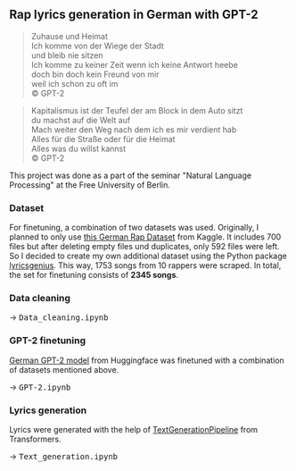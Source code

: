 <h2>Rap lyrics generation in German with GPT-2</h2> 
<blockquote>
Zuhause und Heimat<br>
Ich komme von der Wiege der Stadt<br>
und bleib nie sitzen<br>
Ich komme zu keiner Zeit wenn ich keine Antwort heebe<br>
doch bin doch kein Freund von mir<br>
weil ich schon zu oft im<br>
© GPT-2
</blockquote>
<blockquote>
Kapitalismus ist der Teufel der am Block in dem Auto sitzt<br>
du machst auf die Welt auf<br>
Mach weiter den Weg nach dem ich es mir verdient hab<br>
Alles für die Straße oder für die Heimat<br>
Alles was du willst kannst<br>
© GPT-2
</blockquote>
<p>This project was done as a part of the seminar "Natural Language Processing" at the Free University of Berlin.
<h3>Dataset</h3> 
<p>For finetuning, a combination of two datasets was used. Originally, I planned to only use <a href="https://huggingface.co/dbmdz/german-gpt2" target="_blank">this German Rap Dataset</a> from Kaggle. It includes 700 files but after deleting empty files und duplicates, only 592 files were left. So I decided to create my own additional dataset using the Python package <a href="https://pypi.org/project/lyricsgenius/" target="_blank">lyricsgenius</a>. This way, 1753 songs from 10 rappers were scraped. In total, the set for finetuning consists of <b>2345 songs</b>. 
<h3>Data cleaning</h3> 
<p>
<p>→ <kbd>Data_cleaning.ipynb</kbd>
<h3>GPT-2 finetuning</h3> 
<p><a href="https://huggingface.co/dbmdz/german-gpt2" target="_blank">German GPT-2 model</a> from Huggingface was finetuned with a combination of datasets mentioned above.
<p>→ <kbd>GPT-2.ipynb</kbd>
<h3>Lyrics generation</h3> 
<p>Lyrics were generated with the help of <a href="https://huggingface.co/transformers/main_classes/pipelines.html#transformers.TextGenerationPipeline" target="_blank">TextGenerationPipeline</a> from Transformers.
<p>→ <kbd>Text_generation.ipynb</kbd>
